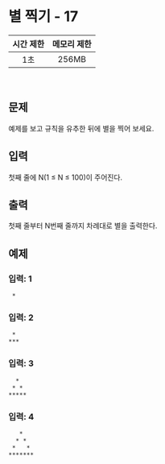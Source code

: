별 찍기 - 17
============
|시간 제한|메모리 제한|
|:---:|:---:|
|1초|256MB|
<br>

## 문제
예제를 보고 규칙을 유추한 뒤에 별을 찍어 보세요.

## 입력
첫째 줄에 N(1 ≤ N ≤ 100)이 주어진다.

## 출력
첫째 줄부터 N번째 줄까지 차례대로 별을 출력한다.

## 예제
### 입력: 1
```
 *
```

### 입력: 2
```
 *
***
```

### 입력: 3
```
  *
 * *
*****
```

### 입력: 4
```
   *
  * *
 *   *
*******
```

